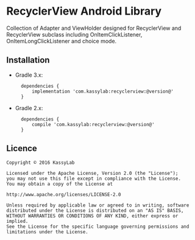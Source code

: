# RecyclerView Android Library

Collection of Adapter and ViewHolder designed for RecyclerView and RecyclerView subclass including OnItemClickListener, OnItemLongClickListener and choice mode.

## Installation

- Gradle 3.x:

		dependencies {
			implementation 'com.kassylab:recyclerview:@version@'
		}

- Gradle 2.x:

		dependencies {
			compile 'com.kassylab:recyclerview:@version@'
		}

## Licence

	Copyright © 2016 KassyLab

	Licensed under the Apache License, Version 2.0 (the "License");
	you may not use this file except in compliance with the License.
	You may obtain a copy of the License at

	http://www.apache.org/licenses/LICENSE-2.0

	Unless required by applicable law or agreed to in writing, software
	distributed under the License is distributed on an "AS IS" BASIS,
	WITHOUT WARRANTIES OR CONDITIONS OF ANY KIND, either express or 
	implied.
	See the License for the specific language governing permissions and
	limitations under the License.
